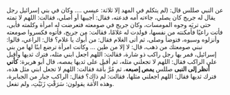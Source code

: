 عن النبي صللس قال: (لم يتكلم في المهد إلا ثلاثة: عيسي .... وكان في بني إسرائيل رجل يقال له جريج كان يصلي، جاءته أمه فدعته، فقال: أجيبها أو أصلي، فقالت: اللهم لا تمته حتى تريَه وجوه المومسات، وكان جريج في صومعته فتعرضت له امرأة وكلمته فأبى، فأتت راعيًا فأمكنته من نفسها، فولدت له غلامًا، فقالت: مِن جريج، فأتوه فكسروا صومعته وأنزلوه وسبوه، فتوضأ وصلى، ثم أتى الغلام فقال: من أبوك يا غلام؟ قال: الراعي، قالوا: نبني صومعتك من ذهب، قال: لا إلا من طين ... وكانت امرأة ترضع ابنًا لها من بني إسرائيل، فمر بها رجل راكب ذو شارة، فقالت: اللهم اجعل ابني مثله، فترك ثديها وأقبل على الراكب فقال: اللهم لا تجعلني مثله، ثم أقبل على ثديها يمصه، قال أبو هريرة: **كأني أنظر إلى النبى** صللس **يمص إصبعه**، ثم مُرَّ بأَمَة فقالت: اللهم لا تجعل ابني مثل هذه، فترك ثديها فقال: اللهم اجعلني مثلها، فقالت: لم ذاك؟ فقال: الراكب جبار من الجبابرة، وهذه الأَمَة يقولون: سَرَقْتِ زَنَيْتِ، ولم تفعل.